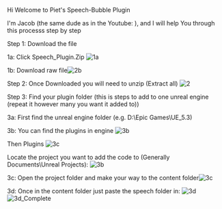 Hi Welcome to Piet's Speech-Bubble Plugin

I'm Jacob (the same dude as in the Youtube: ), and I will help You through this processs step by step
  
  
Step 1: Download the file 

1a: Click Speech_Plugin.Zip ![1a](https://github.com/GithubPiet/Speech-Bubbles/assets/114337709/7035139b-cef4-4164-8ee9-33c718655bd4)
  
  

1b: Download raw file![2b](https://github.com/GithubPiet/Speech-Bubbles/assets/114337709/bc4abfb8-e2b5-4d55-a2d4-6a345abcee58)


Step 2: Once Downloaded you will need to unzip (Extract all) ![2](https://github.com/GithubPiet/Speech-Bubbles/assets/114337709/fe131e0b-5a31-493c-8922-533b260e0c59)
 
 
 
Step 3: Find your plugin folder (this is steps to add to one unreal engine (repeat it however many you want it added to))

3a: First find the unreal engine folder (e.g. D:\Epic Games\UE_5.3)


3b: You can find the plugins in engine ![3b](https://github.com/GithubPiet/Speech-Bubbles/assets/114337709/4afe0d11-5db2-45db-a15c-14fddf62ad7e)

Then Plugins
![3c](https://github.com/GithubPiet/Speech-Bubbles/assets/114337709/b88cea45-4772-4ce2-bc6e-8b603844ac55)

    
 
    

   
Locate the project you want to add the code to (Generally Documents\Unreal Projects): ![3b](https://github.com/GithubPiet/Speech-Bubbles/assets/114337709/16fe4347-7b26-48d9-8dc8-b390d827d005)


3c: Open the project folder and make your way to the content folder![3c](https://github.com/GithubPiet/Speech-Bubbles/assets/114337709/35bbbff1-46e2-4706-aeb2-791af832123a)


3d: Once in the content folder just paste the speech folder in: ![3d](https://github.com/GithubPiet/Speech-Bubbles/assets/114337709/a21a5f7a-e16d-4eae-bbf6-35e6061e2c25)![3d_Complete](https://github.com/GithubPiet/Speech-Bubbles/assets/114337709/12e49c7b-cef5-4fe4-8f92-861bcb9c7531)


